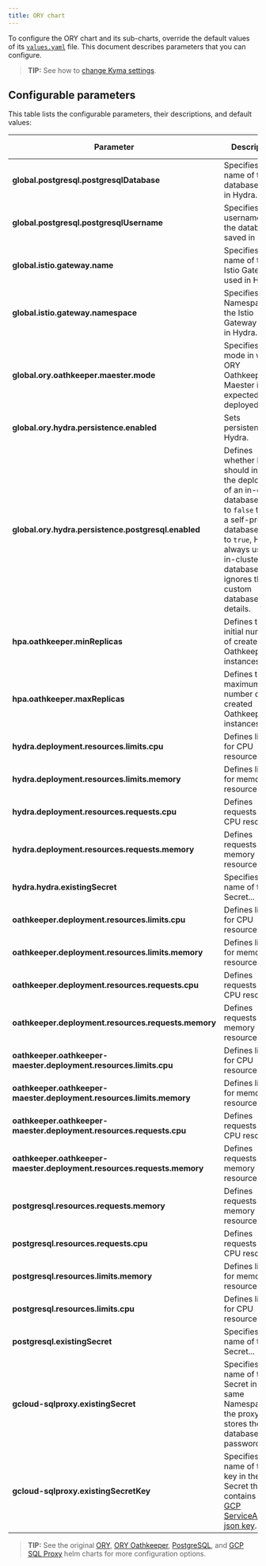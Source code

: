 ```yaml
---
title: ORY chart
---
```


To configure the ORY chart and its sub-charts, override the default values of its [`values.yaml`](https://github.com/kyma-project/kyma/blob/main/resources/ory/values.yaml) file. This document describes parameters that you can configure.

>**TIP:** See how to [change Kyma settings](../../04-operation-guides/operations/03-change-kyma-config-values.md).

## Configurable parameters

This table lists the configurable parameters, their descriptions, and default values:

| Parameter |  Description | Default value |
|-------|-------|:--------:|
| **global.postgresql.postgresqlDatabase** | Specifies the name of the database saved in Hydra. | `db4hydra` |
| **global.postgresql.postgresqlUsername** | Specifies the username of the database saved in Hydra. | `hydra` |
| **global.istio.gateway.name** | Specifies the name of the Istio Gateway used in Hydra. | `kyma-gateway` |
| **global.istio.gateway.namespace** | Specifies the Namespace of the Istio Gateway used in Hydra. | `kyma-system` |
| **global.ory.oathkeeper.maester.mode** | Specifies the mode in which ORY Oathkeeper Maester in expected to be deployed. | `sidecar` |
| **global.ory.hydra.persistence.enabled** | Sets persistence for Hydra. | `true`|
| **global.ory.hydra.persistence.postgresql.enabled** | Defines whether Hydra should initiate the deployment of an in-cluster database. Set to `false` to use a self-provided database. If set to `true`, Hydra always uses an in-cluster database and ignores the custom database details. | `true` |
| **hpa.oathkeeper.minReplicas** |  Defines the initial number of created Oathkeeper instances. | `1` |
| **hpa.oathkeeper.maxReplicas** |  Defines the maximum number of created Oathkeeper instances. | `3` |
| **hydra.deployment.resources.limits.cpu** | Defines limits for CPU resources. | `500m` |
| **hydra.deployment.resources.limits.memory** | Defines limits for memory resources. | `256Mi` |
| **hydra.deployment.resources.requests.cpu** | Defines requests for CPU resources. | `100m` |
| **hydra.deployment.resources.requests.memory** | Defines requests for memory resources. | `128Mi` |
| **hydra.hydra.existingSecret** | Specifies the name of the Secret... | `"ory-hydra-credentials"` |
| **oathkeeper.deployment.resources.limits.cpu** | Defines limits for CPU resources. | `100m` |
| **oathkeeper.deployment.resources.limits.memory** | Defines limits for memory resources.| `128Mi` |
| **oathkeeper.deployment.resources.requests.cpu** | Defines requests for CPU resources. | `50m` |
| **oathkeeper.deployment.resources.requests.memory** | Defines requests for memory resources. | `64Mi` |
| **oathkeeper.oathkeeper-maester.deployment.resources.limits.cpu** | Defines limits for CPU resources. | `100m` |
| **oathkeeper.oathkeeper-maester.deployment.resources.limits.memory** | Defines limits for memory resources. | `50Mi` |
| **oathkeeper.oathkeeper-maester.deployment.resources.requests.cpu** | Defines requests for CPU resources. | `50m` |
| **oathkeeper.oathkeeper-maester.deployment.resources.requests.memory** | Defines requests for memory resources. | `20Mi` |
| **postgresql.resources.requests.memory** | Defines requests for memory resources. | `256Mi` |
| **postgresql.resources.requests.cpu** | Defines requests for CPU resources. | `250m` |
| **postgresql.resources.limits.memory** | Defines limits for memory resources.| `1024Mi` |
| **postgresql.resources.limits.cpu** | Defines limits for CPU resources. | `750m` |
| **postgresql.existingSecret** | Specifies the name of the Secret... | `"ory-hydra-credentials"` |
| **gcloud-sqlproxy.existingSecret** | Specifies the name of the Secret in the same Namespace as the proxy, that stores the database password. | `ory-hydra-credentials` |
| **gcloud-sqlproxy.existingSecretKey** | Specifies the name of the key in the Secret that contains the [GCP ServiceAccount json key](https://cloud.google.com/iam/docs/creating-managing-service-account-keys). | `gcp-sa.json` |

> **TIP:** See the original [ORY](https://github.com/ory/k8s/tree/master/helm/charts), [ORY Oathkeeper](http://k8s.ory.sh/helm/oathkeeper.html), [PostgreSQL](https://github.com/helm/charts/tree/master/stable/postgresql), and [GCP SQL Proxy](https://github.com/rimusz/charts/tree/master/stable/gcloud-sqlproxy) helm charts for more configuration options.
